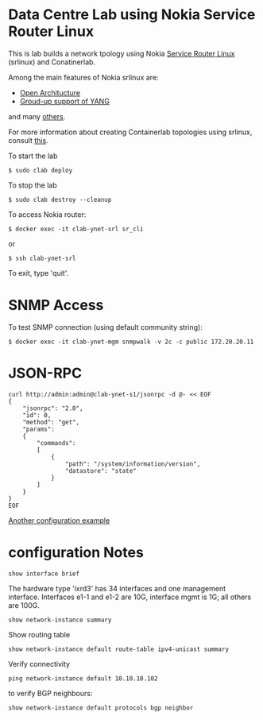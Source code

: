 # Data Centre Lab using Nokia Service Router Linux

This is lab builds a network tpology using Nokia [Service Router Linux](https://www.nokia.com/networks/ip-networks/service-router-linux-NOS/) (srlinux) and Conatinerlab.

Among the main features of Nokia srlinux are:

- [Open Architucture](https://documentation.nokia.com/srlinux/SR_Linux_HTML_R21-11/Configuration_Basics_Guide/configb-apps.html)
- [Groud-up support of YANG](https://learn.srlinux.dev/programmability/)

and many [others](https://learn.srlinux.dev/).

For more information about creating Containerlab topologies using srlinux, consult [this](https://containerlab.dev/manual/kinds/srl/#__tabbed_1_5).

To start the lab

```
$ sudo clab deploy
```

To stop the lab

```
$ sudo clab destroy --cleanup
```



To access Nokia router:

```
$ docker exec -it clab-ynet-srl sr_cli
```

or

```
$ ssh clab-ynet-srl
```

To exit, type 'quit'.


# SNMP Access

To test SNMP connection (using default community string):

```
$ docker exec -it clab-ynet-mgm snmpwalk -v 2c -c public 172.20.20.11
```

# JSON-RPC

```
curl http://admin:admin@clab-ynet-s1/jsonrpc -d @- << EOF
{
    "jsonrpc": "2.0",
    "id": 0,
    "method": "get",
    "params":
    {
        "commands":
        [
            {
                "path": "/system/information/version",
                "datastore": "state"
            }
        ]
    }
}
EOF
```


[Another configuration example](https://networkcloudandeverything.com/configuring-srlinux-nodes-in-a-3-tier-data-center/)


# configuration Notes

```
show interface brief
```

The hardware type 'ixrd3' has 34 interfaces and one management interface.
Interfaces e1-1 and e1-2 are 10G, interface mgmt is 1G; all others are 100G.

```
show network-instance summary
```

Show routing table

```
show network-instance default route-table ipv4-unicast summary
```

Verify connectivity

```
ping network-instance default 10.10.10.102 
```

to verify BGP neighbours:

```
show network-instance default protocols bgp neighbor 
```

